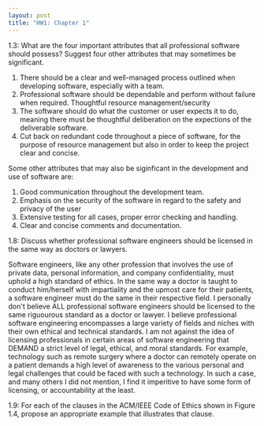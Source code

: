 ```yaml
---
layout: post
title: "HW1: Chapter 1"
---
```


1.3: What are the four important attributes that all professional software should possess? Suggest four
other attributes that may sometimes be significant.

   1. There should be a clear and well-managed process outlined when developing software, especially with a team.
   2. Professional software should be dependable and perform without failure when required. Thoughtful resource management/security
   3. The software should do what the customer or user expects it to do, meaning there must be thoughtful deliberation on the expections of the deliverable software. 
   4. Cut back on redundant code throughout a piece of software, for the purpose of resource management but also in order to keep the project clear and concise.
  
  Some other attributes that may also be siginficant in the development and use of software are: 
  
   1. Good communication throughout the development team.
   2. Emphasis on the security of the software in regard to the safety and privacy of the user
   3. Extensive testing for all cases, proper error checking and handling. 
   4. Clear and concise comments and documentation. 

1.8: Discuss whether professional software engineers should be licensed in the same way as doctors or
lawyers.
    
   Software engineers, like any other profession that involves the use of private data, personal information, and company confidentiality, must uphold a high standard of ethics. In the same way a doctor is taught to conduct him/herself with impartiality and the upmost care for their patients, a software engineer must do the same in their respective field. I personally don't believe ALL professional software engineers should be licensed to the same riguourous standard as a doctor or lawyer. I believe professional software engineering encompasses a large variety of fields and niches with their own ethical and technical standards. I am not against the idea of licensing professionals in certain areas of software engineering that DEMAND a strict level of legal, ethical, and moral standards. For example, technology such as remote surgery where a doctor can remotely operate on a patient demands a high level of awareness to the various personal and legal challenges that could be faced with such a technology. In such a case, and many others I did not mention, I find it imperitive to have some form of licensing, or accountability at the least.

1.9: For each of the clauses in the ACM/IEEE Code of Ethics shown in Figure 1.4, propose an
appropriate example that illustrates that clause.
